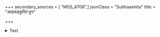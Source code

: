 +++
secondary_sources = [ "MSS_4708",]
jsonClass = "Subhaashita"
title = "आदावङ्कुरितं पुनः"

+++

<details><summary>Text</summary>

आदावङ्कुरितं पुनः प्रतिपदं पत्रावृतं त्वां मुदा सौरभ्यस्फुरितप्रसूनकलितं दृष्ट्वाथ हृष्टोऽस्म्यहम्।  
किं ब्रूमः फलिते त्वयि द्रुततरं हा हन्त किम्पाक हे भूयो व्याकुलयन्ति कण्टकभराः सर्वत्र तत् किं ब्रुवे॥
</details>
